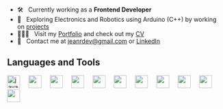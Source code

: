 - 🛠 &nbsp; Currently working as a <strong>Frontend Developer</strong>
- 🤖 &nbsp; Exploring Electronics and Robotics using Arduino (C++) by working on [projects](https://www.tinkercad.com/users/eC3q67K0OPz?type=circuits)
- 🧑🏻‍💻 &nbsp; Visit my [Portfolio](https://jeanrondon.is-a.dev) and check out my [CV](https://rxresu.me/jeandv/cv-jean-rondon)
- 💬 &nbsp; Contact me at jeanrdev@gmail.com or [LinkedIn](https://linkedin.com/in/jeanrondon)

## Languages and Tools

<div align="left">
  <img src="https://cdn.jsdelivr.net/gh/devicons/devicon/icons/javascript/javascript-original.svg" height="30" alt="javascript" />
  <img width="12" />
  <img src="https://cdn.jsdelivr.net/gh/devicons/devicon/icons/typescript/typescript-original.svg" height="30" />
  <img width="12" />
  <img src="https://cdn.jsdelivr.net/gh/devicons/devicon/icons/react/react-original.svg" height="30" />
  <img width="12" />
  <img src="https://cdn.jsdelivr.net/gh/devicons/devicon@latest/icons/nextjs/nextjs-original.svg" height="30" />
  <img width="12" />
  <img src="https://cdn.jsdelivr.net/gh/devicons/devicon@latest/icons/electron/electron-original.svg" height="30" />
  <img width="12" />
  <img src="https://cdn.jsdelivr.net/gh/devicons/devicon/icons/redux/redux-original.svg" height="30" />
  <img width="12" />
  <img src="https://cdn.jsdelivr.net/gh/devicons/devicon@latest/icons/storybook/storybook-original.svg" height="30" />
  <img width="12" />
  <img src="https://cdn.jsdelivr.net/gh/devicons/devicon@latest/icons/jest/jest-plain.svg" height="30" />
  <img width="12" />
  <img src="https://cdn.jsdelivr.net/gh/devicons/devicon/icons/tailwindcss/tailwindcss-original.svg" height="30" />
  <img width="12" />
  <img src="https://cdn.jsdelivr.net/gh/devicons/devicon@latest/icons/nodejs/nodejs-plain.svg" height="30" />
  <img width="12" />
  <img src="https://cdn.jsdelivr.net/gh/devicons/devicon/icons/graphql/graphql-plain.svg" height="30" />
</div>
